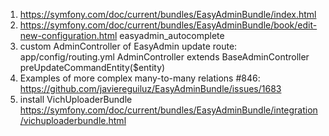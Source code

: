 1. https://symfony.com/doc/current/bundles/EasyAdminBundle/index.html
2. https://symfony.com/doc/current/bundles/EasyAdminBundle/book/edit-new-configuration.html
    easyadmin_autocomplete
3. custom AdminController of EasyAdmin
    update route: app/config/routing.yml
    AdminController extends BaseAdminController
    preUpdateCommandEntity($entity)
4. Examples of more complex many-to-many relations #846: 
   https://github.com/javiereguiluz/EasyAdminBundle/issues/1683
5. install VichUploaderBundle
    https://symfony.com/doc/current/bundles/EasyAdminBundle/integration/vichuploaderbundle.html
